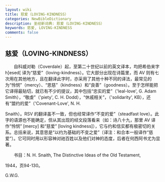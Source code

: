 ```yaml
---
layout: wiki
title: 慈爱（LOVING-KINDNESS）
categories: NewBibleDictionary
description: 圣经新词典: 慈爱（LOVING-KINDNESS）
keywords: 慈爱, LOVING-KINDNESS
comments: false
---
```


## 慈爱（LOVING-KINDNESS）

　　自科威对勒（Coverdale）起，至第二十世纪以前的英文译本，均把希伯来字 h]esed[ 译为“慈爱”（loving-kindness）。它大部分出现在诗篇里，而 AV 则有七次用在其他地方，且在翻译此字时，亦采用了其他十种不同的译法，最常见的为“怜悯”（mercy）、“恩慈”（kindness）和“良善”（goodness）。至于怎样能把它译得最贴切，就已有不少的提议，其中包括“忠实的爱”（'leal-love', G. Adam Smith），“敬虔”（'piety', C. H. Dodd），“休戚相关”，（'solidarity', KB），还有“盟约的爱”（'Covenant-Love', N. H.

Snaith）。RSV 的翻译虽不一致，但也经常译作“不变的爱”（steadfast love）。此字的语源也不能确定，但从其出现的经文段落看来（如：诗八十九，那里 AV 译作“怜悯” [mercy] 和“慈爱” [loving kindness]），它与约和信实都有极密切的关系。总括来说，其意思是“以约为基础的不变之爱”〔译注：和合本一般译作“慈爱”〕。它可同时用以形容神对祂百姓以及他们对神的态度，后者在何西阿书尤为显著。

　　书目：N. H. Snaith, The Distinctive Ideas of the Old Testament,

1944，页94-130。

G.W.G.








